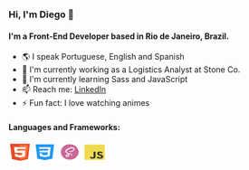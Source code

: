 ### Hi, I'm Diego 👋

#### I'm a Front-End Developer based in Rio de Janeiro, Brazil.

- 🌎 I speak Portuguese, English and Spanish
- 🏢 I'm currently working as a Logistics Analyst at Stone Co.
- 🌱 I'm currently learning Sass and JavaScript
- 📫 Reach me: [LinkedIn](https://www.linkedin.com/in/diegovianaf/)
- ⚡️ Fun fact: I love watching animes

#### Languages and Frameworks:

<div>
  <img align="center" alt="html" height="30" width="40" src="./icons-md/icon-html.svg">
  <img align="center" alt="css" height="30" width="40" src="./icons-md/icon-css.svg">
  <img align="center" alt="sass" height="35" width="40" src="./icons-md/icon-sass.svg">
  <img align="center" alt="js" height="30" width="40" src="./icons-md/icon-js.svg">
</div>
  
<!--
![Diego's GitHub stats](https://github-readme-stats.vercel.app/api?username=diegovianaf&show_icons=true&theme=dark&include_all_commits=true&count_private=true)

[![Top Langs](https://github-readme-stats.vercel.app/api/top-langs/?username=diegovianaf&layout=compact&theme=dark)](https://github.com/diegovianaf/github-readme-stats) 
-->
